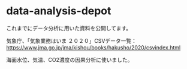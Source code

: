 # data-analysis-depot
これまでにデータ分析に用いた資料を公開してます。

気象庁、「気象業務はいま ２０２０」CSVデータ一覧：
https://www.jma.go.jp/jma/kishou/books/hakusho/2020/csvindex.html

海面水位、気温、CO2濃度の因果分析に使いました。
